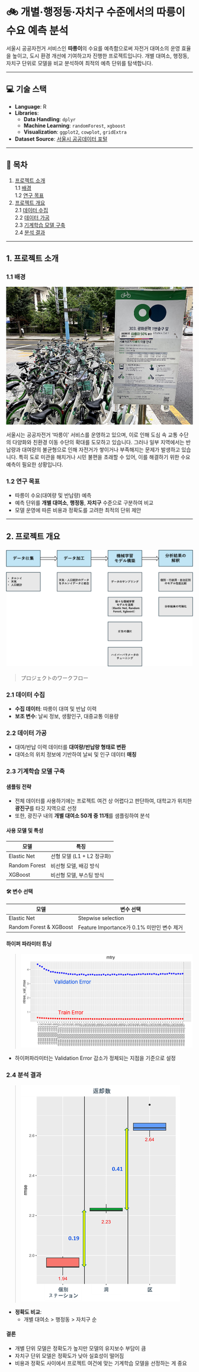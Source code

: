 # 🚲 개별·행정동·자치구 수준에서의 따릉이 수요 예측 분석

서울시 공공자전거 서비스인 **따릉이**의 수요를 예측함으로써 자전거 대여소의 운영 효율을 높이고, 도시 환경 개선에 기여하고자 진행한 프로젝트입니다. 개별 대여소, 행정동, 자치구 단위로 모델을 비교 분석하여 최적의 예측 단위를 탐색합니다.

---

## 💻 기술 스택

- **Language**: R
- **Libraries**:
  - **Data Handling**: `dplyr`
  - **Machine Learning**: `randomForest`, `xgboost`
  - **Visualization**: `ggplot2`, `cowplot`, `gridExtra`
- **Dataset Source**: [서울시 공공데이터 포털](https://data.seoul.go.kr/dataList/5/literacyView.do)

---

## 📑 목차

1. [프로젝트 소개](#1-프로젝트-소개)  
   1.1 [배경](#11-배경)  
   1.2 [연구 목표](#13-연구-목표)  
2. [프로젝트 개요](#2-프로젝트-개요)  
   2.1 [데이터 수집](#21-데이터-수집)  
   2.2 [데이터 가공](#22-데이터-가공)  
   2.3 [기계학습 모델 구축](#23-기계학습-모델-구축)  
   2.4 [분석 결과](#24-분석-결과)  

---

## 1. 프로젝트 소개

### 1.1 배경  

![seoul_bike](images/seoul_bike.jpg)  

서울시는 공공자전거 ‘따릉이’ 서비스를 운영하고 있으며, 이로 인해 도심 속 교통 수단의 다양화와 친환경 이동 수단의 확대를 도모하고 있습니다. 그러나 일부 지역에서는 반납량과 대여량의 불균형으로 인해 자전거가 쌓이거나 부족해지는 문제가 발생하고 있습니다. 특히 도로 미관을 해치거나 시민 불편을 초래할 수 있어, 이를 해결하기 위한 수요 예측이 필요한 상황입니다.

### 1.2 연구 목표  

- 따릉이 수요(대여량 및 반납량) 예측
- 예측 단위를 **개별 대여소**, **행정동**, **자치구** 수준으로 구분하여 비교  
- 모델 운영에 따른 비용과 정확도를 고려한 최적의 단위 제안

---

## 2. 프로젝트 개요

### ![workflow](images/seoul_bike_workflow.png)
> プロジェクトのワークフロー

### 2.1 데이터 수집  

- **수집 데이터**: 따릉이 대여 및 반납 이력  
- **보조 변수**: 날씨 정보, 생활인구, 대중교통 이용량  
  
### 2.2 데이터 가공  

- 대여/반납 이력 데이터를 **대여량/반납량 형태로 변환**  
- 대여소의 위치 정보에 기반하여 날씨 및 인구 데이터 **매칭**

### 2.3 기계학습 모델 구축  

#### 샘플링 전략  
- 전체 데이터를 사용하기에는 프로젝트 여건 상 어렵다고 판단하여, 대학교가 위치한 **광진구**를 타깃 지역으로 선정  
- 또한, 광진구 내의 **개별 대여소 50개 중 11개**를 샘플링하여 분석

#### 사용 모델 및 특성  
| 모델        | 특징                          |
|-------------|-------------------------------|
| Elastic Net | 선형 모델 (L1 + L2 정규화)      |
| Random Forest | 비선형 모델, 배깅 방식           |
| XGBoost     | 비선형 모델, 부스팅 방식         |

#### 🛠 변수 선택
| 모델        | 변수 선택                          |
|-------------|-------------------------------|
| Elastic Net | Stepwise selection      |
| Random Forest & XGBoost | Feature Importance가 0.1% 미만인 변수 제거             |

#### 하이퍼 파라미터 튜닝  
> ![tuning](images/tuning.png)
- 하이퍼파라미터는 Validation Error 감소가 정체되는 지점을 기준으로 설정  

### 2.4 분석 결과  

> ![result](images/result.png)

- **정확도 비교**:
  - 개별 대여소 > 행정동 > 자치구 순  

#### 결론
- 개별 단위 모델은 정확도가 높지만 모델의 유지보수 부담이 큼  
- 자치구 단위 모델은 정확도가 낮아 실효성이 떨어짐
- 비용과 정확도 사이에서 프로젝트 여건에 맞는 기계학습 모델을 선정하는 게 중요

